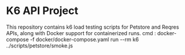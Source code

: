 # K6 API Project
This repository contains k6 load testing scripts for Petstore and Reqres APIs, along with Docker support for containerized runs.
cmd :  docker-compose -f docker/docker-compose.yaml run --rm k6 ../scripts/petstore/smoke.js

